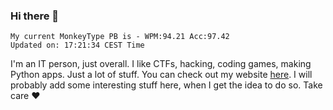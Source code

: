 ### Hi there 👋
<!-- PB START -->
```
My current MonkeyType PB is - WPM:94.21 Acc:97.42
Updated on: 17:21:34 CEST Time
```
<!-- PB END -->
I'm an IT person, just overall. I like CTFs, hacking, coding games, making Python apps. Just a lot of stuff.
You can check out my website [here](https://skill3472.github.io/).
I will probably add some interesting stuff here, when I get the idea to do so. Take care ❤️

